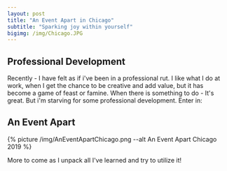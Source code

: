 ```yaml
---
layout: post
title: "An Event Apart in Chicago"
subtitle: "Sparking joy within yourself"
bigimg: /img/Chicago.JPG
---
```


## Professional Development

Recently - I have felt as if i've been in a professional rut. I like what I do at work, when I get the chance to be creative and add value, but it has become a game of feast or famine. When there is something to do - It's great. But i'm starving for some professional development. Enter in:

## An Event Apart

{% picture /img/AnEventApartChicago.png --alt An Event Apart Chicago 2019 %}

More to come as I unpack all I've learned and try to utilize it!

